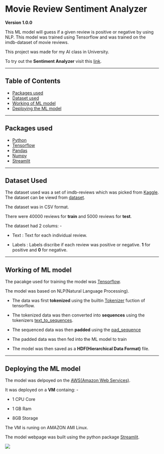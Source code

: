 # Movie Review Sentiment Analyzer 

**Version 1.0.0**

This ML model will guess if a given review is positive or negative by using NLP. This model was trained using Tensorflow and was trained on the imdb-dataset of movie reviews.

This project was made for my AI class in University.

To try out the **Sentiment Analyzer** visit this [link](https://bit.ly/3aRb63E).

---

## Table of Contents
- [Packages used](#packages-used)
- [Dataset used](#dataset-used)
- [Working of ML model](#working-of-ml-model)
- [Deploying the ML model](#deploying-the-ml-model)

---

## Packages used

- [Python](https://www.python.org/)
- [Tensorflow](https://www.tensorflow.org/)
- [Pandas](https://pandas.pydata.org/)
- [Numpy](https://numpy.org/)
- [Streamlit](https://www.streamlit.io/)

---

## Dataset Used

The dataset used was a set of imdb-reviews which was picked from [Kaggle](https://www.kaggle.com/). The dataset can be viewd from [dataset](https://www.kaggle.com/columbine/imdb-dataset-sentiment-analysis-in-csv-format).

The dataset was in CSV format.

There were 40000 reviews for **train** and 5000 reviews for **test**.

The dataset had 2 colums: -

- Text : Text for each individual review.

- Labels : Labels discribe if each review was positive or negative. **1** for positive and **0** for negative.

---

## Working of ML model

The pacakge used for training the model was [Tensorflow](https://www.tensorflow.org/).

The model was based on NLP(Natural Language Processing).

- The data was first **tokenized** using the builtin [Tokenizer](https://www.tensorflow.org/api_docs/python/tf/keras/preprocessing/text/Tokenizer) fuction of tensorflow.

- The tokenized data was then converted into **sequences** using the tokenizers [text_to_sequences](https://www.tensorflow.org/api_docs/python/tf/keras/preprocessing/text/Tokenizer#texts_to_sequences).

- The sequenced data was then **padded** using the [pad_sequence](https://www.tensorflow.org/api_docs/python/tf/keras/preprocessing/sequence/pad_sequences)

- The padded data was then fed into the ML model to train

- The model was then saved as a **HDF(Hierarchical Data Format)** file.

---

## Deploying the ML model

The model was delpoyed on the [AWS(Amazon Web Services)](https://aws.amazon.com/).

It was deployed on a **VM** containg: - 

- 1 CPU Core

- 1 GB Ram

- 8GB Storage

The VM is runing on AMAZON AMI Linux.


The model webpage was built using the python package [Streamlit](https://www.streamlit.io/).


![](ml_model_screenshot.png)







